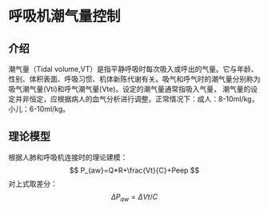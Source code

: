 # 呼吸机潮气量控制

## 介绍

潮气量（Tidal volume,VT）是指平静呼吸时每次吸入或呼出的气量。它与年龄、性别、体积表面、呼吸习惯、机体新陈代谢有关。吸气和呼气时的潮气量分别称为吸气潮气量(Vti)和呼气潮气量(Vte)。设定的潮气量通常指吸入气量， 潮气量的设定并非恒定，应根据病人的血气分析进行调整。正常情况下：成人：8-10ml/kg， 小儿：6-10ml/kg。

## 理论模型

根据人肺和呼吸机连接时的理论建模：
$$
P_{aw}=Q*R+\frac{Vt}{C}+Peep
$$
对上式取差分：
$$
\Delta P_{aw} =\Delta Vt/C
$$
